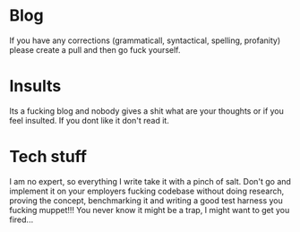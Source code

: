 # Blog

If you have any corrections (grammaticall, syntactical, spelling, profanity) please create a pull and then go fuck yourself. 

# Insults

Its a fucking blog and nobody gives a shit what are your thoughts or if you feel insulted. If you dont like it don't read it.

# Tech stuff

I am no expert, so everything I write take it with a pinch of salt. Don't go and implement it on your employers fucking codebase
without doing research, proving the concept, benchmarking it and writing a good test harness you fucking muppet!!! You never know
it might be a trap, I might want to get you fired...
